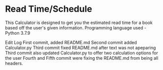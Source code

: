 # Read Time/Schedule
 This Calculator is designed to get you the 
 estimated read time for a book
 based off the user's given information.
 Programming language used - Python 3.7.9

 Edit Log
 First commit, added README.md
 Second commit added Calculator.py
 Third commit fixed README.md after text was not apeparing
 Third commit also updated Calculator.py to offer two calculation options for the user
 Fourth and Fifth commit were fixing the README.md from being all headers. 
